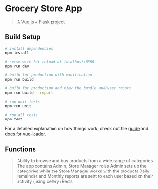 # Grocery Store App

> A Vue.js + Flask project

## Build Setup

``` bash
# install dependencies
npm install

# serve with hot reload at localhost:8080
npm run dev

# build for production with minification
npm run build

# build for production and view the bundle analyzer report
npm run build --report

# run unit tests
npm run unit

# run all tests
npm test
```

For a detailed explanation on how things work, check out the [guide](http://vuejs-templates.github.io/webpack/) and [docs for vue-loader](http://vuejs.github.io/vue-loader).


## Functions

> Ability to browse and buy products from a wide range of categories
> The app contains Admin, Store Manager roles
> Admin sets up the categories while the Store Manager works with the products
> Daily remainder and  Monthly reports are sent to each user based on their activity (using celery+Redis

